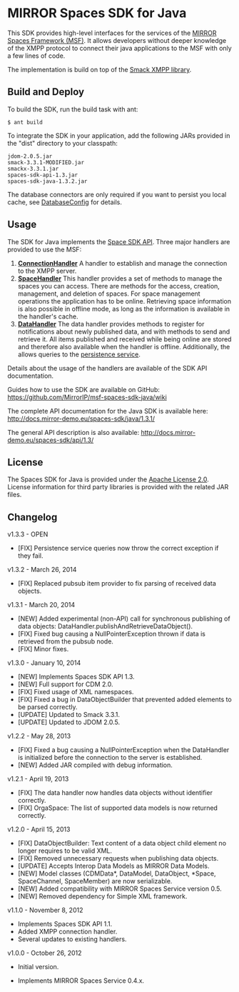 # MIRROR Spaces SDK for Java
This SDK provides high-level interfaces for the services of the [MIRROR Spaces Framework (MSF)][1]. It allows developers without deeper knowledge of the XMPP protocol to connect their java applications to the MSF with only a few lines of code.

The implementation is build on top of the [Smack XMPP library][2].

## Build and Deploy
To build the SDK, run the build task with ant:

    $ ant build

To integrate the SDK in your application, add the following JARs provided in the "dist" directory to your classpath:

    jdom-2.0.5.jar
    smack-3.3.1-MODIFIED.jar
    smackx-3.3.1.jar
    spaces-sdk-api-1.3.jar
    spaces-sdk-java-1.3.2.jar

The database connectors are only required if you want to persist you local cache, see [DatabaseConfig][3] for details.

## Usage
The SDK for Java implements the [Space SDK API][4]. Three major handlers are provided to use the MSF:

1. **[ConnectionHandler][5]**
  A handler to establish and manage the connection to the XMPP server.
2. **[SpaceHandler][6]**
  This handler provides a set of methods to manage the spaces you can access.
  There are methods for the access, creation, management, and deletion of
  spaces. For space management operations the application has to be online.
  Retrieving space information is also possible in offline mode, as long as the
  information is available in the handler's cache. 
3. **[DataHandler][7]**
  The data handler provides methods to register for notifications about newly
  published data, and with methods to send and retrieve it. All items published
  and received while being online are stored and therefore also available when
  the handler is offline. Additionally, the allows queries to the [persistence service][8].

Details about the usage of the handlers are available of the SDK API documentation.

Guides how to use the SDK are available on GitHub:
https://github.com/MirrorIP/msf-spaces-sdk-java/wiki

The complete API documentation for the Java SDK is available here:
http://docs.mirror-demo.eu/spaces-sdk/java/1.3.1/

The general API description is also available:
http://docs.mirror-demo.eu/spaces-sdk/api/1.3/

## License
The Spaces SDK for Java is provided under the [Apache License 2.0][9].
License information for third party libraries is provided with the related JAR files.

## Changelog

v1.3.3 - OPEN
* [FIX] Persistence service queries now throw the correct exception if they fail.

v1.3.2 - March 26, 2014
* [FIX] Replaced pubsub item provider to fix parsing of received data objects.

v1.3.1 - March 20, 2014

* [NEW] Added experimental (non-API) call for synchronous publishing of data objects: DataHandler.publishAndRetrieveDataObject().
* [FIX] Fixed bug causing a NullPointerException thrown if data is retrieved from the pubsub node.
* [FIX] Minor fixes.

v1.3.0 - January 10, 2014

* [NEW] Implements Spaces SDK API 1.3.
* [NEW] Full support for CDM 2.0.
* [FIX] Fixed usage of XML namespaces.
* [FIX] Fixed a bug in DataObjectBuilder that prevented added elements to be parsed correctly.
* [UPDATE] Updated to Smack 3.3.1.
* [UPDATE] Updated to JDOM 2.0.5.
 
v1.2.2 - May 28, 2013

* [FIX] Fixed a bug causing a NullPointerException when the DataHandler is initialized before the connection to the server is established.
* [NEW] Added JAR compiled with debug information.

v1.2.1 - April 19, 2013

* [FIX] The data handler now handles data objects without identifier correctly.
* [FIX] OrgaSpace: The list of supported data models is now returned correctly. 

v1.2.0 - April 15, 2013

* [FIX] DataObjectBuilder: Text content of a data object child element no longer requires to be valid XML.
* [FIX] Removed unnecessary requests when publishing data objects.
* [UPDATE] Accepts Interop Data Models as MIRROR Data Models.
* [NEW] Model classes (CDMData*, DataModel, DataObject, *Space, SpaceChannel, SpaceMember) are now serializable.
* [NEW] Added compatibility with MIRROR Spaces Service version 0.5.
* [NEW] Removed dependency for Simple XML framework. 

v1.1.0 - November 8, 2012

* Implements Spaces SDK API 1.1.
* Added XMPP connection handler.
* Several updates to existing handlers.

v1.0.0 - October 26, 2012

* Initial version.
* Implements MIRROR Spaces Service 0.4.x.

  [1]: https://github.com/MirrorIP
  [2]: http://www.igniterealtime.org/projects/smack/
  [3]: http://docs.mirror-demo.eu/spaces-sdk/java/1.3.1/index.html?de/imc/mirror/sdk/java/data/DatabaseConfig.html
  [4]: https://github.com/MirrorIP/msf-spaces-sdk-api
  [5]: http://docs.mirror-demo.eu/spaces-sdk/java/1.3.1/index.html?de/imc/mirror/sdk/java/ConnectionHandler.html
  [6]: http://docs.mirror-demo.eu/spaces-sdk/java/1.3.1/index.html?de/imc/mirror/sdk/java/SpaceHandler.html
  [7]: http://docs.mirror-demo.eu/spaces-sdk/java/1.3.1/index.html?de/imc/mirror/sdk/java/DataHandler.html
  [8]: https://github.com/MirrorIP/msf-persistence-service
  [9]: http://www.apache.org/licenses/LICENSE-2.0.html
